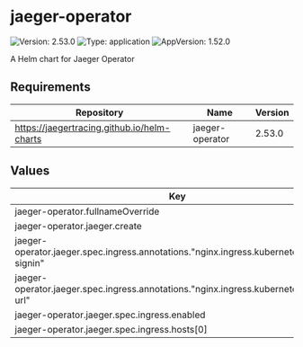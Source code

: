 # jaeger-operator

![Version: 2.53.0](https://img.shields.io/badge/Version-2.53.0-informational?style=flat-square) ![Type: application](https://img.shields.io/badge/Type-application-informational?style=flat-square) ![AppVersion: 1.52.0](https://img.shields.io/badge/AppVersion-1.52.0-informational?style=flat-square)

A Helm chart for Jaeger Operator

## Requirements

| Repository                                  | Name            | Version |
| ------------------------------------------- | --------------- | ------- |
| https://jaegertracing.github.io/helm-charts | jaeger-operator | 2.53.0  |

## Values

| Key                                                                                       | Type   | Default                                                                     | Description |
| ----------------------------------------------------------------------------------------- | ------ | --------------------------------------------------------------------------- | ----------- |
| jaeger-operator.fullnameOverride                                                          | string | `"jaeger-operator"`                                                         |             |
| jaeger-operator.jaeger.create                                                             | bool   | `true`                                                                      |             |
| jaeger-operator.jaeger.spec.ingress.annotations."nginx.ingress.kubernetes.io/auth-signin" | string | `"https://oauth-edp.example.com/oauth2/start?rd=https://$host$request_uri"` |             |
| jaeger-operator.jaeger.spec.ingress.annotations."nginx.ingress.kubernetes.io/auth-url"    | string | `"http://oauth2-proxy.edp.svc.cluster.local:8080/oauth2/auth"`              |             |
| jaeger-operator.jaeger.spec.ingress.enabled                                               | bool   | `true`                                                                      |             |
| jaeger-operator.jaeger.spec.ingress.hosts[0]                                              | string | `"jaeger.example.com"`                                                      |             |
